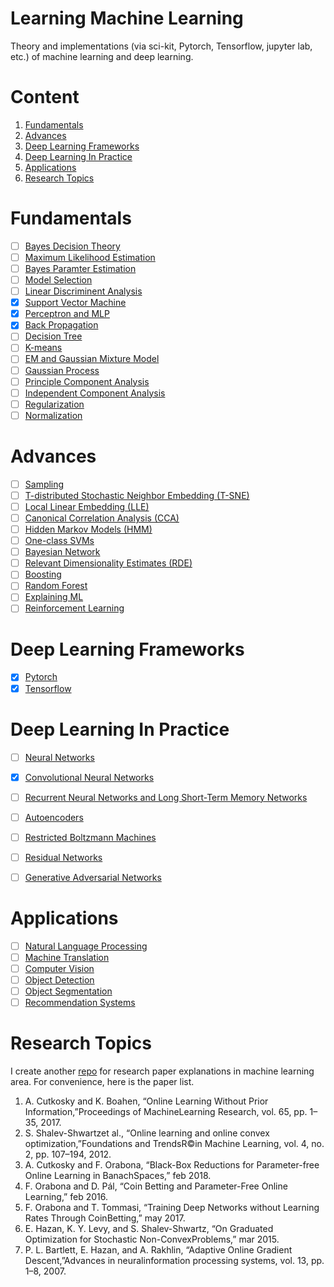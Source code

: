 # Learning Machine Learning
Theory and implementations (via sci-kit, Pytorch, Tensorflow, jupyter lab, etc.) of machine learning and deep learning.
# Content
1. [Fundamentals](https://github.com/sulxxy/Learning_ML#fundamentals)
1. [Advances](https://github.com/sulxxy/Learning_ML#advances)
1. [Deep Learning Frameworks](https://github.com/sulxxy/Learning_ML#deep-learning-frameworks)
1. [Deep Learning In Practice](https://github.com/sulxxy/Learning_ML#deep-learning-in-practice)
1. [Applications](https://github.com/sulxxy/Learning_ML#applications)
1. [Research Topics](https://github.com/sulxxy/Learning_ML#research-topics)

# Fundamentals
- [ ] [Bayes Decision Theory](https://github.com/sulxxy/Learning_ML/tree/master/Basics/BayesDecisionTheory)
- [ ] [Maximum Likelihood Estimation](https://github.com/sulxxy/Learning_ML/tree/master/Basics/MaximumLikelihoodEstimation)
- [ ] [Bayes Paramter Estimation](https://github.com/sulxxy/Learning_ML/tree/master/Basics/BayesParameterEstimation)
- [ ] [Model Selection](https://github.com/sulxxy/Learning_ML/tree/master/Basics/ModelSelection)
- [ ] [Linear Discriminent Analysis](https://github.com/sulxxy/Learning_ML/tree/master/Basics/LDA)
- [x] [Support Vector Machine](https://github.com/sulxxy/Learning_ML/tree/master/Basics/SVM)
- [x] [Perceptron and MLP](https://github.com/sulxxy/Learning_ML/tree/master/Basics/MLP/)
- [x] [Back Propagation](https://github.com/sulxxy/Learning_ML/tree/master/Basics/BackProp/)
- [ ] [Decision Tree]()
- [ ] [K-means](https://github.com/sulxxy/Learning_ML/tree/master/Basics/K-means)
- [ ] [EM and Gaussian Mixture Model](https://github.com/sulxxy/Learning_ML/tree/master/Basics/EM_and_GMM)
- [ ] [Gaussian Process](https://github.com/sulxxy/Learning_ML/tree/master/Basics/GaussianProcess)
- [ ] [Principle Component Analysis](https://github.com/sulxxy/Learning_ML/tree/master/Basics/PCA)
- [ ] [Independent Component Analysis](https://github.com/sulxxy/Learning_ML/tree/master/Basics/ICA)
- [ ] [Regularization]()
- [ ] [Normalization]()

# Advances
- [ ] [Sampling](https://github.com/sulxxy/Learning_ML/tree/master/Basics/Sampling)
- [ ] [T-distributed Stochastic Neighbor Embedding (T-SNE)](https://github.com/sulxxy/Learning_ML/tree/master/Advances/TSNE)
- [ ] [Local Linear Embedding (LLE)]()
- [ ] [Canonical Correlation Analysis (CCA)]()
- [ ] [Hidden Markov Models (HMM)]()
- [ ] [One-class SVMs]()
- [ ] [Bayesian Network]()
- [ ] [Relevant Dimensionality Estimates (RDE)]()
- [ ] [Boosting]()
- [ ] [Random Forest]()
- [ ] [Explaining ML]()
- [ ] [Reinforcement Learning](https://github.com/sulxxy/Learning_ML/tree/master/Advances/ReinforcementLearning)

# Deep Learning Frameworks
- [x] [Pytorch](https://github.com/sulxxy/Learning_ML/tree/master/Frameworks/Pytorch/pytorch_tutorial.ipynb)
- [x] [Tensorflow](https://github.com/sulxxy/Learning_ML/tree/master/Frameworks/Tensorflow/CNN/CNN.ipynb)

# Deep Learning In Practice
- [ ] [Neural Networks](https://github.com/sulxxy/Learning_ML/tree/master/Practice/NN/NN.ipynb)
- [x] [Convolutional Neural Networks](https://github.com/sulxxy/Learning_ML/tree/master/Practice/CNN/cnn.ipynb)
- [ ] [Recurrent Neural Networks and Long Short-Term Memory Networks]()
- [ ] [Autoencoders]()
- [ ] [Restricted Boltzmann Machines]()
- [ ] [Residual Networks]()
- [ ] [Generative Adversarial Networks]()


# Applications
- [ ] [Natural Language Processing]()
- [ ] [Machine Translation]()
- [ ] [Computer Vision]()
- [ ] [Object Detection]()
- [ ] [Object Segmentation]()
- [ ] [Recommendation Systems]()

# Research Topics
I create another [repo](https://github.com/sulxxy/Machine_Learning_Paper_Reviews) for research paper explanations in machine learning area. For convenience, here is the paper list.
1. A. Cutkosky and K. Boahen, “Online Learning Without Prior Information,”Proceedings of MachineLearning Research, vol. 65, pp. 1–35, 2017.
2. S. Shalev-Shwartzet al., “Online learning and online convex optimization,”Foundations and TrendsR©in Machine Learning, vol. 4, no. 2, pp. 107–194, 2012.
3. A. Cutkosky and F. Orabona, “Black-Box Reductions for Parameter-free Online Learning in BanachSpaces,” feb 2018.
4. F. Orabona and D. Pál, “Coin Betting and Parameter-Free Online Learning,” feb 2016.
5. F. Orabona and T. Tommasi, “Training Deep Networks without Learning Rates Through CoinBetting,” may 2017.
6. E. Hazan, K. Y. Levy, and S. Shalev-Shwartz, “On Graduated Optimization for Stochastic Non-ConvexProblems,” mar 2015.
7. P. L. Bartlett, E. Hazan, and A. Rakhlin, “Adaptive Online Gradient Descent,”Advances in neuralinformation processing systems, vol. 13, pp. 1–8, 2007.
